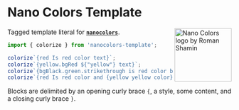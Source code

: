 # Nano Colors Template

<img align="right" width="128" height="120"
     src="https://github.com/ai/nanocolors/blob/main/img/logo.svg"
     title="Nano Colors logo by Roman Shamin">

Tagged template literal for [**`nanocolors`**](https://github.com/ai/nanocolors).

```js
import { colorize } from 'nanocolors-template';

colorize`{red Is red color text}`;
colorize`{yellow.bgRed ${"yellow"} text}`;
colorize`{bgBlack.green.strikethrough is red color black background strikethrough text}`;
colorize`{red Is red color and {yellow yellow color} text}`;
```

Blocks are delimited by an opening curly brace `{`, a style, some content, and a closing curly brace `}`.
